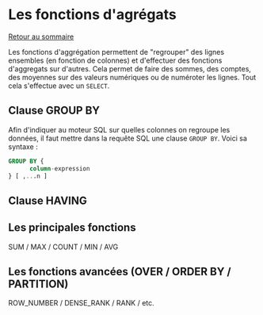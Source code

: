 # Les fonctions d'agrégats

[Retour au sommaire](./../README.md#Sommaire)

Les fonctions d'aggrégation permettent de "regrouper" des lignes ensembles (en fonction de colonnes) et d'effectuer des fonctions d'aggregats sur d'autres. Cela permet de faire des sommes, des comptes, des moyennes sur des valeurs numériques ou de numéroter les lignes. Tout cela s'effectue avec un `SELECT`.

## Clause GROUP BY

Afin d'indiquer au moteur SQL sur quelles colonnes on regroupe les données, il faut mettre dans la requête SQL une clause `GROUP BY`. Voici sa syntaxe :

```SQL
GROUP BY {
      column-expression
} [ ,...n ]
```

## Clause HAVING

## Les principales fonctions

SUM / MAX / COUNT / MIN / AVG

## Les fonctions avancées (OVER / ORDER BY / PARTITION)

ROW_NUMBER / DENSE_RANK / RANK / etc.